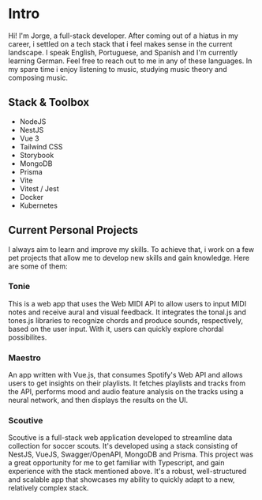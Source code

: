 # Intro
Hi! I'm Jorge, a full-stack developer. After coming out of a hiatus in my career, i settled  on a tech stack that i feel makes sense in the current landscape.
I speak English, Portuguese, and Spanish and I'm currently learning German. Feel free to reach out to me in any of these languages.
In my spare time i enjoy listening to music, studying music theory and composing music.


## Stack & Toolbox
- NodeJS
- NestJS
- Vue 3
- Tailwind CSS
- Storybook
- MongoDB
- Prisma
- Vite
- Vitest / Jest
- Docker
- Kubernetes

## Current Personal Projects
I always aim to learn and improve my skills. To achieve that, i work on a few pet projects that allow me to develop new skills and gain knowledge. Here are some of them:


### Tonie
This is a web app that uses the Web MIDI API to allow users to input MIDI notes and receive aural and visual feedback. It integrates the tonal.js and tones.js libraries to recognize chords and produce sounds, respectively, based on the user input. With it, users can quickly explore chordal possibilites.

### Maestro
An app written with Vue.js, that consumes Spotify's Web API and allows users to get insights on their playlists.
It fetches playlists and tracks from the API, performs mood and audio feature analysis on the tracks using a neural network, and then displays the results on the UI.

### Scoutive
Scoutive is a full-stack web application developed to streamline data collection for soccer scouts. It's developed using a stack consisting of NestJS, VueJS, Swagger/OpenAPI, MongoDB and Prisma.
This project was a great opportunity for me to get familiar with Typescript, and gain experience with the stack mentioned above.
It's a robust, well-structured and scalable app that showcases my ability to quickly adapt to a new, relatively complex stack.
